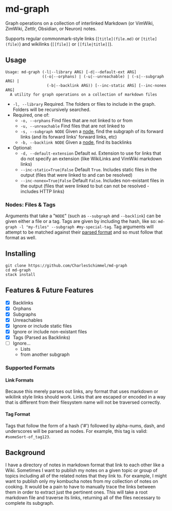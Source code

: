 # md-graph

Graph operations on a collection of interlinked Markdown (or VimWiki, ZimWiki, 
Zettlr, Obsidian, or Neuron) notes.

Supports regular commonmark-style links (`[title](file.md)` or `[title](file)`) 
and wikilinks (`[[file]]` or `[[file|title]]`).

## Usage
```
Usage: md-graph (-l|--library ARG) [-d|--default-ext ARG] 
                ((-o|--orphans) | (-u|--unreachable) | (-s|--subgraph ARG) | 
                  (-b|--backlink ARG)) [--inc-static ARG] [--inc-nonex ARG]
  A utility for graph operations on a collection of markdown files
```

- `-l, --library` Required. The folders or files to include in the graph. 
    Folders will be recursively searched.
- Required, one of:
    - `-o, --orphans` Find files that are not linked to or from
    - `-u, --unreachable` Find files that are not linked to
    - `-s, --subgraph NODE` Given a [node](#nodes-files-tags), find the subgraph of its
        forward links (and its forward links' forward links, etc)
    - `-b, --backlink NODE` Given a [node](#nodes-files-tags), find its backlinks
- Optional:
    - `-d, --default-extension` Default `md`. Extension to use for 
        links that do not specify an extension (like WikiLinks and VimWiki markdown 
        links)
    - `--inc-static=True|False` Default `True`. Includes static files in 
        the output (files that were linked to and can be resolved)
    - `--inc-nonex=True|False` Default `False`. Includes non-existant files in 
        the output (files that were linked to but can not be resolved - includes 
        HTTP links)

### Nodes: Files & Tags
Arguments that take a "`NODE`" (such as `--subgraph` and `--backlink`) can be 
given either a file or a tag. Tags are given by including the hash, like so: 
`md-graph -l "my-files" --subgraph #my-special-tag`. Tag arguments will attempt 
to be matched against their [parsed format](#tag-format) and so must follow that 
format as well.

## Installing
```
git clone https://github.com/CharlesSchimmel/md-graph
cd md-graph
stack install
```

## Features & Future Features
- [x] Backlinks
- [x] Orphans
- [x] Subgraphs
- [x] Unreachables
- [x] Ignore or include static files
- [x] Ignore or include non-existant files
- [x] Tags (Parsed as Backlinks)
- [ ] Ignore...
    - Lists
    - from another subgraph

### Supported Formats
#### Link Formats
Because this merely parses out links, any format that uses markdown or wikilink 
style links should work. Links that are escaped or encoded in a way that is 
different from their filesystem name will not be traversed correctly.

#### Tag Format
Tags that follow the form of a hash ('#') followed by alpha-nums, dash, and 
underscores will be parsed as nodes. For example, this tag is valid: `#someSort-of_tag123`.

## Background
I have a directory of notes in markdown format that link to each other like a 
Wiki. Sometimes I want to publish my notes on a given topic or group of topics 
including all of the related notes that they link to. For example, I might want 
to publish only my kombucha notes from my collection of notes on cooking. It 
would be a pain to have to manually trace the links between them in order to 
extract just the pertinent ones. This will take a root markdown file and 
traverse its links, returning all of the files necessary to complete its 
subgraph.


